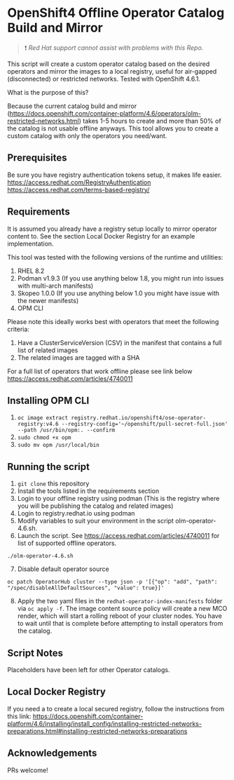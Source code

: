 # OpenShift4 Offline Operator Catalog Build and Mirror

> :heavy_exclamation_mark: *Red Hat support cannot assist with problems with this Repo*.

This script will create a custom operator catalog based on the desired operators and mirror the images to a local registry, useful for air-gapped (disconnected) or restricted networks.  Tested with OpenShift 4.6.1.

What is the purpose of this?

Because the current catalog build and mirror (https://docs.openshift.com/container-platform/4.6/operators/olm-restricted-networks.html) takes 1-5 hours to create and more than 50% of the catalog is not usable offline anyways. This tool allows you to create a custom catalog with only the operators you need/want.


## Prerequisites
Be sure you have registry authentication tokens setup, it makes life easier.
https://access.redhat.com/RegistryAuthentication
https://access.redhat.com/terms-based-registry/


## Requirements

It is assumed you already have a registry setup locally to mirror operator content to.  See the section Local Docker Registry for an example implementation.

This tool was tested with the following versions of the runtime and utilities:

1. RHEL 8.2
2. Podman v1.9.3 (If you use anything below 1.8, you might run into issues with multi-arch manifests)
3. Skopeo 1.0.0 (If you use anything below 1.0 you might have issue with the newer manifests)
4. OPM CLI

Please note this ideally works best with operators that meet the following criteria:

1. Have a ClusterServiceVersion (CSV) in the manifest that contains a full list of related images
2. The related images are tagged with a SHA

For a full list of operators that work offline please see link below
<https://access.redhat.com/articles/4740011>

## Installing OPM CLI
1. `oc image extract registry.redhat.io/openshift4/ose-operator-registry:v4.6 --registry-config='~/openshift/pull-secret-full.json' --path /usr/bin/opm:. --confirm`
2. `sudo chmod +x opm`
3. `sudo mv opm /usr/local/bin`

## Running the script

1. `git clone` this repository
2. Install the tools listed in the requirements section
3. Login to your offline registry using podman (This is the registry where you will be publishing the catalog and related images)
4. Login to registry.redhat.io using podman
5. Modify variables to suit your environment in the script olm-operator-4.6.sh.
6. Launch the script. See <https://access.redhat.com/articles/4740011> for list of supported offline operators.

```Shell
./olm-operator-4.6.sh
```

7. Disable default operator source
```Shell
oc patch OperatorHub cluster --type json -p '[{"op": "add", "path": "/spec/disableAllDefaultSources", "value": true}]'
```
8. Apply the two yaml files in the `redhat-operator-index-manifests` folder via `oc apply -f`. The image content source policy will create a new MCO render, which will start a rolling reboot of your cluster nodes. You have to wait until that is complete before attempting to install operators from the catalog.


## Script Notes

Placeholders have been left for other Operator catalogs.

## Local Docker Registry

If you need a to create a local secured registry, follow the instructions from this link:
<https://docs.openshift.com/container-platform/4.6/installing/install_config/installing-restricted-networks-preparations.html#installing-restricted-networks-preparations>

## Acknowledgements

PRs welcome!

